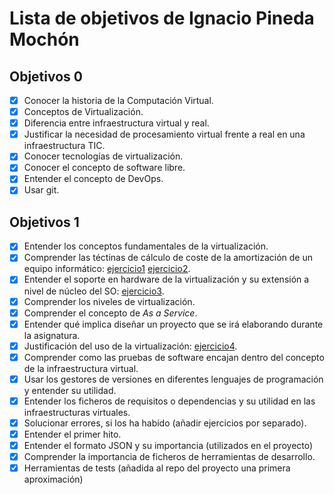 Lista de objetivos de Ignacio Pineda Mochón
============================


## Objetivos 0

- [x] Conocer la historia de la Computación Virtual.
- [x] Conceptos de Virtualización.
- [x] Diferencia entre infraestructura virtual y real.
- [x] Justificar la necesidad de procesamiento virtual frente a real en una infraestructura TIC.
- [x] Conocer tecnologías de virtualización.
- [x] Conocer el concepto de software libre.
- [x] Entender el concepto de DevOps.
- [x] Usar git.

## Objetivos 1

- [x] Entender los conceptos fundamentales de la virtualización.
- [x] Comprender las téctinas de cálculo de coste de la amortización de un equipo informático: [ejercicio1](https://github.com/nachop97m/EjerciciosIV-1920/blob/master/ejer1.md) [ejercicio2](https://github.com/nachop97m/EjerciciosIV-1920/blob/master/ejer2.md).
- [x] Entender el soporte en hardware de la virtualización y su extensión a nivel de núcleo del SO: [ejercicio3](https://github.com/nachop97m/EjerciciosIV-1920/blob/master/ejer3.md).
- [x] Comprender los niveles de virtualización.
- [x] Comprender el concepto de *As a Service*.
- [x] Entender qué implica diseñar un proyecto que se irá elaborando durante la asignatura.
- [x] Justificación del uso de la virtualización:  [ejercicio4](https://github.com/nachop97m/EjerciciosIV-1920/blob/master/ejer3.md).
- [x] Comprender como las pruebas de software encajan dentro del concepto de la infraestructura virtual.
- [x] Usar los gestores de versiones en diferentes lenguajes de programación y entender su utilidad.
- [x] Entender los ficheros de requisitos o dependencias y su utilidad en las infraestructuras virtuales.
- [x] Solucionar errores, si los ha habido (añadir ejercicios por separado).
- [x] Entender el primer hito.
- [x] Entender el formato JSON y su importancia (utilizados en el proyecto)
- [x] Comprender la importancia de ficheros de herramientas de desarrollo.
- [x] Herramientas de tests (añadida al repo del proyecto una primera aproximación)
